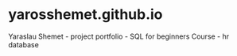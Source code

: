 # yarosshemet.github.io
Yaraslau Shemet - project portfolio - SQL for beginners Course - hr database
